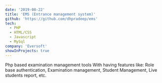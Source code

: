 ```yaml
---
date: '2019-08-22'
title: 'EMS (Entrance management system)'
github: 'https://github.com/dhpradeep/ems'
tech:
  - PHP
  - HTML/CSS
  - Javascript
  - MySql
company: 'Eversoft'
showInProjects: true
---
```


Php based examination management tools With having features like: Role base authentication, Examination management, Student Management, Live students report, etc.

